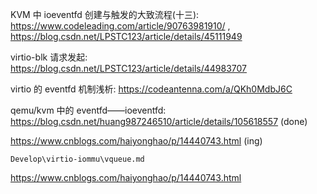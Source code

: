 
KVM 中 ioeventfd 创建与触发的大致流程(十三): https://www.codeleading.com/article/90763981910/ , https://blog.csdn.net/LPSTC123/article/details/45111949

virtio-blk 请求发起: https://blog.csdn.net/LPSTC123/article/details/44983707

virtio 的 eventfd 机制浅析: https://codeantenna.com/a/QKh0MdbJ6C

qemu/kvm 中的 eventfd——ioeventfd: https://blog.csdn.net/huang987246510/article/details/105618557 (done)

https://www.cnblogs.com/haiyonghao/p/14440743.html (ing)

`Develop\virtio-iommu\vqueue.md`

https://www.cnblogs.com/haiyonghao/p/14440743.html 

